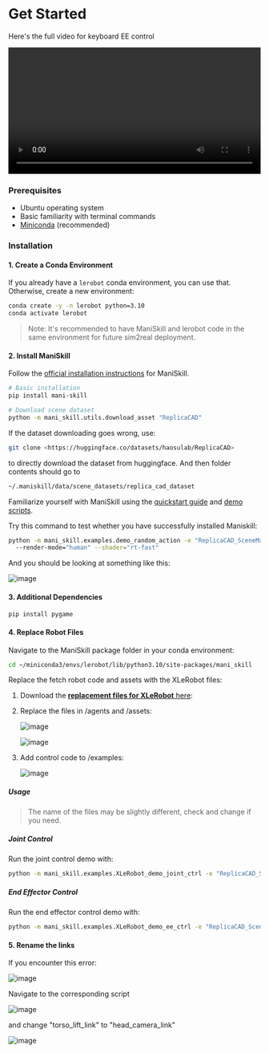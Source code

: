 # Get Started

Here's the full video for keyboard EE control

<video width="100%" style="max-width: 100%;" controls>
  <source src="https://github.com/user-attachments/assets/b8e630bd-1133-4941-acd1-d974f60098ff" type="video/mp4">
  Your browser does not support the video tag.
</video>

### Prerequisites

- Ubuntu operating system
- Basic familiarity with terminal commands
- [Miniconda](https://docs.anaconda.com/free/miniconda/index.html) (recommended)

### Installation

#### 1. Create a Conda Environment

If you already have a `lerobot` conda environment, you can use that. Otherwise, create a new environment:

```bash
conda create -y -n lerobot python=3.10
conda activate lerobot

```

> Note: It's recommended to have ManiSkill and lerobot code in the same environment for future sim2real deployment.
> 

#### 2. Install ManiSkill

Follow the [official installation instructions](https://maniskill.readthedocs.io/en/latest/user_guide/getting_started/installation.html) for ManiSkill.

```bash
# Basic installation
pip install mani-skill

# Download scene dataset
python -m mani_skill.utils.download_asset "ReplicaCAD"

```

If the dataset downloading goes wrong, use:

```bash
git clone <https://huggingface.co/datasets/haosulab/ReplicaCAD>

```

to directly download the dataset from huggingface. And then folder contents should go to

```bash
~/.maniskill/data/scene_datasets/replica_cad_dataset

```

Familiarize yourself with ManiSkill using the [quickstart guide](https://maniskill.readthedocs.io/en/latest/user_guide/getting_started/quickstart.html) and [demo scripts](https://maniskill.readthedocs.io/en/latest/user_guide/getting_started/quickstart.html). 

Try this command to test whether you have successfully installed Maniskill:
```bash
python -m mani_skill.examples.demo_random_action -e "ReplicaCAD_SceneManipulation-v1" \\
  --render-mode="human" --shader="rt-fast"

```

And you should be looking at something like this:

![image](https://github.com/user-attachments/assets/c7509843-f037-4f37-9b1c-e7cad939037c)

#### 3. Additional Dependencies

```bash
pip install pygame
```

#### 4. Replace Robot Files


Navigate to the ManiSkill package folder in your conda environment:

```bash
cd ~/miniconda3/envs/lerobot/lib/python3.10/site-packages/mani_skill
```

Replace the fetch robot code and assets with the XLeRobot files:

1. Download the [**replacement files for XLeRobot** here](https://github.com/Vector-Wangel/XLeRobot/tree/main/simulation/Maniskill):
2. Replace the files in /agents and /assets:
    
    ![image](https://github.com/user-attachments/assets/2675fb26-0302-45ec-a994-d4133ce8c239)
    
    ![image](https://github.com/user-attachments/assets/5a85d244-b342-45f5-bfa3-72f1ce11c83a)
    
3. Add control code to /examples:
    
    ![image](https://github.com/user-attachments/assets/654556ab-473f-44d2-8ff7-107c346882c6)
    

##### Usage

> The name of the files may be slightly different, check and change if you need.


##### Joint Control

Run the joint control demo with:

```bash
python -m mani_skill.examples.XLeRobot_demo_joint_ctrl -e "ReplicaCAD_SceneManipulation-v1"   --render-mode="human" --shader="rt-fast" -c "pd_joint_delta_pos_dual_arm"

```

##### End Effector Control

Run the end effector control demo with:

```bash
python -m mani_skill.examples.XLeRobot_demo_ee_ctrl -e "ReplicaCAD_SceneManipulation-v1"   --render-mode="human" --shader="rt-fast" -c "pd_joint_delta_pos_dual_arm"

```

#### 5. Rename the links

If you encounter this error:

![image](https://github.com/user-attachments/assets/c81569a3-5c4f-4ba6-99d9-65d84937e767)

Navigate to the corresponding script

![image](https://github.com/user-attachments/assets/afda5567-3dfa-4e04-997f-4b5eff0dd1bc)

and change "torso_lift_link" to "head_camera_link"

![image](https://github.com/user-attachments/assets/05b52683-5e50-47fc-9cf7-9c021927db18) 
